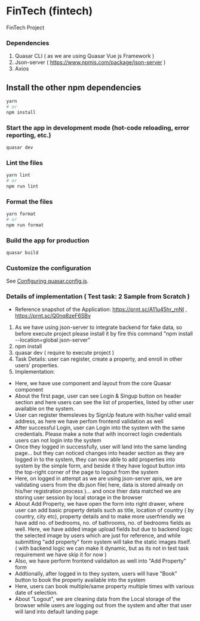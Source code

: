 # FinTech (fintech)
FinTech Project

### Dependencies
  1. Quasar CLI ( as we are using Quasar Vue js Framework )
  2. Json-server ( https://www.npmjs.com/package/json-server )
  3. Axios 

## Install the other npm dependencies
```bash
yarn
# or
npm install
```
### Start the app in development mode (hot-code reloading, error reporting, etc.)
```bash
quasar dev
```
### Lint the files
```bash
yarn lint
# or
npm run lint
```
### Format the files
```bash
yarn format
# or
npm run format
```
### Build the app for production
```bash
quasar build
```
### Customize the configuration
See [Configuring quasar.config.js](https://v2.quasar.dev/quasar-cli-webpack/quasar-config-js).

### Details of implementation ( Test task: 2 Sample from Scratch )
- Reference snapshot of the Application: https://prnt.sc/A11u45hr_mNI , https://prnt.sc/Q0nq8zeF6SBv
1. As we have using json-server to integrate backend for fake data, so before execute project please install it by fire this command "npm install --location=global json-server"
2. npm install
3. quasar dev ( require to execute project )
4. Task Details: user can register, create a property, and enroll in other users' properties.
5. Implementation: 
- Here, we have use component and layout from the core Quasar component
- About the first page, user can see Login & Singup button on header section and here users can see the list of properties, listed by other user available on the system.
- User can register themsleves by SignUp feature with his/her valid email address, as here we have perfom frontend validation as well
- After successful Login, user can Login into the system with the same credentials. Please make a note that with incorrect login credentials users can not login into the system
- Once they logged in successfully, user will land into the same landing page... but they can noticed changes into header section as they are logged in to the system, they can now able to add properties into system by the simple form, and beside it they have logout button into the top-right corner of the page to logout from the system
- Here, on logged in attempt as we are using json-server apis, we are validating users from the db.json file( here, data is stored already on his/her registration process )... and once thier data matched we are storing user session by local storage in the browser
- About Add Property, we have open the form into right drawer, where user can add basic property details such as title, location of country ( by country, city etc), property details and to make more userfriendly we have add no. of bedrooms, no. of bathrooms, no. of bedrooms fields as well. Here, we have added image upload fields but due to backend logic the selected image by users which are just for reference, and while submitting "add property" form system will take the static images itself. ( with backend logic we can make it dynamic, but as its not in test task requirement we have skip it for now )
- Also, we have perform frontend validaiton as well into "Add Property" form
- Addtionally, after logged in to they system, users will have "Book" button to book the property available into the system 
- Here, users can book multiple/same property multiple times with various date of selection.
- About "Logout", we are cleaning data from the Local storage of the browser while users are logging out from the system and after that user will land into default landing page
